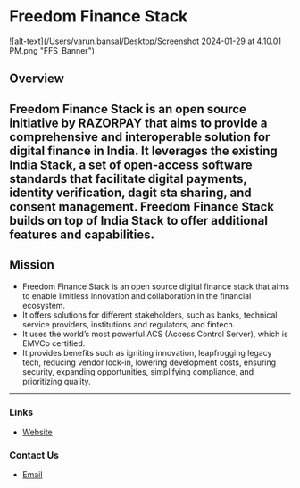 
#  Freedom Finance Stack
![alt-text](/Users/varun.bansal/Desktop/Screenshot 2024-01-29 at 4.10.01 PM.png "FFS_Banner")

## Overview

Freedom Finance Stack is an open source initiative by RAZORPAY that aims to provide a
comprehensive and interoperable solution for digital finance in India.
It leverages the existing India Stack, a set of open-access software standards
that facilitate digital payments, identity verification, dagit sta sharing, and consent management.
Freedom Finance Stack builds on top of India Stack to offer additional features and capabilities.
---

## Mission
* Freedom Finance Stack is an open source digital finance stack that aims to enable limitless innovation and collaboration in the financial ecosystem.
* It offers solutions for different stakeholders, such as banks, technical service providers, institutions and regulators, and fintech.
* It uses the world’s most powerful ACS (Access Control Server), which is EMVCo certified.
* It provides benefits such as igniting innovation, leapfrogging legacy tech, reducing vendor lock-in, lowering development costs, ensuring security, expanding opportunities, simplifying compliance, and prioritizing quality.
---

### Links

* [Website](www.freedomfinancestack.com)

### Contact Us
* [Email](mailto:contact@freedomfinancestack.org)






